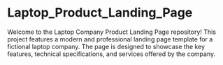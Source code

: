 # Laptop_Product_Landing_Page
Welcome to the Laptop Company Product Landing Page repository! This project features a modern and professional landing page template for a fictional laptop company. The page is designed to showcase the key features, technical specifications, and services offered by the company.
